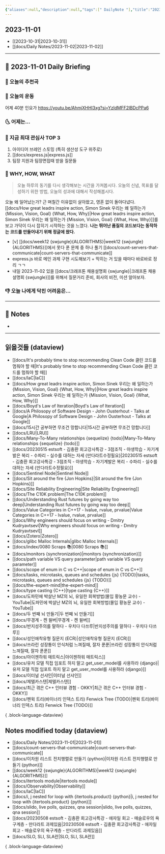 ```yaml
---
{"aliases":null,"description":null,"tags":[" DailyNote "],"title":"2023-11-01","created":"2023-11-01T12:46:24","updated":"2023-11-01T21:46:33","dg-publish":true,"permalink":"/docs/Daily Notes/2023-11-01/","dgPassFrontmatter":true}
---
```



## 2023-11-01

- [[2023-10-31\|2023-10-31]] 
- [[docs/Daily Notes/2023-11-02\|2023-11-02]]

---

## 📅 2023-11-01 Daily Briefing

### 🎵 오늘의 추천곡

### 🏃 오늘의 운동

어제 40분 인요가 <https://youtu.be/AhmjXHHI3xg?si=YzIdMFF2IBDcPPa6>

### 🌜 어제는...

### 🧠 지금 최대 관심사 TOP 3

1. 아이디어 브레인 스토밍 (특히 생산성 도구 위주로)
2. [[docs/express.js\|express.js]]
3. 팀장 지원과 팀장면접때 받을 질문들

### 🚀 WHY, HOW, WHAT

> 오늘 하루의 동기를 다시 생각해보는 시간을 가져봅시다. 오늘의 신념, 목표를 달성하기 위한 방법, 오늘의 성과에 대해서 작성해봅시다.

오늘 왜 일어났는가? 근 며칠간 이유없이 살아왔고, 영혼 없이 돌아다녔다. [[docs/How great leadrs inspire action, Simon Sinek 우리는 왜 일하는가 {Mission, Vision, Goal} {What, How, Why}\|How great leadrs inspire action, Simon Sinek 우리는 왜 일하는가 {Mission, Vision, Goal} {What, How, Why}]]를 보고 가닥이 다시 잡히기 시작하는 것을 느꼈다. **나는 뛰어난 품질의 코드보다는 동작하는 코드를 만들어내기 위해 정글에 왔다.**

- [v] [[docs/week12 {swjungle}{ALGORITHMS}\|week12 {swjungle}{ALGORITHMS}]]에서 못다 푼 문제 중 하나 풀기 [[docs/count-servers-that-communicate\|count-servers-that-communicate]]
- express.js 바로 메인 과제 구현 시도해보기 + 막히는 거 있을 때마다 바로바로 정리 ㄱㄱ
- 내일 2023-11-02 있을 [[docs/크래프톤 채용설명회 {swjungle}\|크래프톤 채용설명회 {swjungle}]]를 위해서 질문거리 준비, 회사의 비전, 미션 알아보자.

### 👎 오늘 나에게 닥친 어려움은...

---

## 📝 Notes

- 

---

## 읽을것들 (dataview)

- [[docs/It's probably time to stop recommending Clean Code 클린 코드를 멈춰야 할 때\|It's probably time to stop recommending Clean Code 클린 코드를 멈춰야 할 때]]
- [[docs/IaC\|IaC]]
- [[docs/How great leadrs inspire action, Simon Sinek 우리는 왜 일하는가 {Mission, Vision, Goal} {What, How, Why}\|How great leadrs inspire action, Simon Sinek 우리는 왜 일하는가 {Mission, Vision, Goal} {What, How, Why}]]
- [[docs/Boyd's Law of Iteration\|Boyd's Law of Iteration]]
- [[docs/A Philosopy of Software Design - John Ousterhout - Talks at Google\|A Philosopy of Software Design - John Ousterhout - Talks at Google]]
- [[docs/15시간 공부하면 무조건 망합니다\|15시간 공부하면 무조건 망합니다]]
- [[docs/LRU\|LRU]]
- [[docs/Many-To-Many relationships {sequelize} {todo}\|Many-To-Many relationships {sequelize} {todo}]]
- [[docs/20230515 estsoft - 김충환 회고강사특강 - 3점조직 - 야생학습 - 자기계발은 복리 - 수파리 - 실수를 대하는 자세 {만다라트수정필요}\|20230515 estsoft - 김충환 회고강사특강 - 3점조직 - 야생학습 - 자기계발은 복리 - 수파리 - 실수를 대하는 자세 {만다라트수정필요}]]
- [[docs/Sentinel Node\|Sentinel Node]]
- [[docs/Sit around the fire {Jon Hopkins}\|Sit around the fire {Jon Hopkins}]]
- [[docs/Site Reliability Engineering\|Site Reliability Engineering]]
- [[docs/The C10K problem\|The C10K problem]]
- [[docs/Understanding Rust futures by going way too deep\|Understanding Rust futures by going way too deep]]
- [[docs/Value Categories in C++17 - lvalue, rvalue, prvalue\|Value Categories in C++17 - lvalue, rvalue, prvalue]]
- [[docs/Why engineers should focus on writing - Dmitry Kudryavtsevl\|Why engineers should focus on writing - Dmitry Kudryavtsevl]]
- [[docs/Zotero\|Zotero]]
- [[docs/glibc Malloc Internals\|glibc Malloc Internals]]
- [[docs/index/0080 Scraps 📚\|0080 Scraps 📚]]
- [[docs/monitors {synchronization}\|monitors {synchronization}]]
- [[docs/path variable VS query parameter\|path variable VS query parameter]]
- [[docs/scope of enum in C vs C++\|scope of enum in C vs C++]]
- [[docs/tasks, microtasks, queues and schedules {js} {TODO}\|tasks, microtasks, queues and schedules {js} {TODO}]]
- [[docs/the-expert-mind\|the-expert-mind]]
- [[docs/type casting {C++}\|type casting {C++}]]
- [[docs/도파민에 박살난 MZ의 뇌, 유일한 회복방법(몰입 황농문 교수) - YouTube\|도파민에 박살난 MZ의 뇌, 유일한 회복방법(몰입 황농문 교수) - YouTube]]
- [[docs/두 번째 뇌 만들기\|두 번째 뇌 만들기]]
- [[docs/무경계 - 켄 윌버\|무경계 - 켄 윌버]]
- [[docs/반지성주의를 말하다 - 우치다 다쓰루\|반지성주의를 말하다 - 우치다 다쓰루]]
- [[docs/성인애착유형 질문지 (ECR)\|성인애착유형 질문지 (ECR)]]
- [[docs/쓰라린 성장통이 안식처럼 느껴질때, 잘자 푼푼\|쓰라린 성장통이 안식처럼 느껴질때, 잘자 푼푼]]
- [[docs/아이젠하워 매트릭스\|아이젠하워 매트릭스]]
- [[docs/유저 모델 직접 임포트 하지 말고 get_user_model를 사용하라 {django}\|유저 모델 직접 임포트 하지 말고 get_user_model를 사용하라 {django}]]
- [[docs/이터널 선샤인\|이터널 선샤인]]
- [[docs/제텔카스텐\|제텔카스텐]]
- [[docs/최근 겪은 C++ 인터뷰 경험 - OKKY\|최근 겪은 C++ 인터뷰 경험 - OKKY]]
- [[docs/펜윅 트리(바이너리 인덱스 트리) Fenwick Tree {TODO}\|펜윅 트리(바이너리 인덱스 트리) Fenwick Tree {TODO}]]

{ .block-language-dataview}

## Notes modified today (dataview)

- [[docs/Daily Notes/2023-11-01\|2023-11-01]]
- [[docs/count-servers-that-communicate\|count-servers-that-communicate]]
- [[docs/이차원 리스트 전치행렬로 만들기 {python}\|이차원 리스트 전치행렬로 만들기 {python}]]
- [[docs/week12 {swjungle}{ALGORITHMS}\|week12 {swjungle}{ALGORITHMS}]]
- [[docs/itertools module\|itertools module]]
- [[docs/Observability\|Observability]]
- [[docs/IaC\|IaC]]
- [[docs/i, j nested for loop with {itertools.product} {python}\|i, j nested for loop with {itertools.product} {python}]]
- [[docs/slido, live polls, quizzes, qna session\|slido, live polls, quizzes, qna session]]
- [[docs/20230508 estsoft - 김충환 회고강사특강 - 애자일 회고 - 매슬로우의 욕구계층 - 만다라트 과제있음\|20230508 estsoft - 김충환 회고강사특강 - 애자일 회고 - 매슬로우의 욕구계층 - 만다라트 과제있음]]
- [[docs/SLO, SLI, SLA란\|SLO, SLI, SLA란]]

{ .block-language-dataview}
